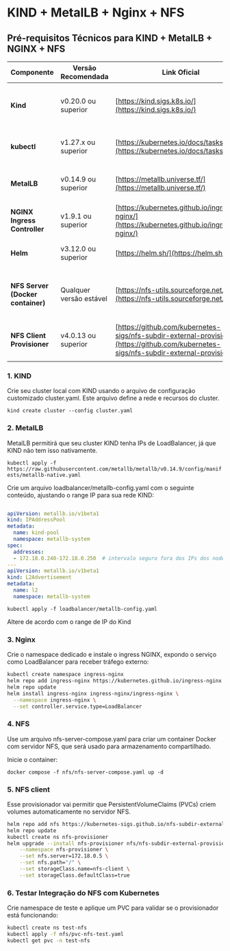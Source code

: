 # KIND + MetalLB + Nginx + NFS


## Pré-requisitos Técnicos para KIND + MetalLB + NGINX + NFS

| Componente                            | Versão Recomendada      | Link Oficial                                                                 | Observações                                               |
|-------------------------------------|------------------------|-----------------------------------------------------------------------------|-----------------------------------------------------------|
| **Kind**                            | v0.20.0 ou superior    | [https://kind.sigs.k8s.io/](https://kind.sigs.k8s.io/)                      | Ferramenta para criar clusters Kubernetes locais.         |
| **kubectl**                        | v1.27.x ou superior     | [https://kubernetes.io/docs/tasks/tools/](https://kubernetes.io/docs/tasks/tools/) | CLI para controlar clusters Kubernetes.                   |
| **MetalLB**                        | v0.14.9 ou superior    | [https://metallb.universe.tf/](https://metallb.universe.tf/)                | LoadBalancer para clusters bare-metal e Kind.             |
| **NGINX Ingress Controller**       | v1.9.1 ou superior     | [https://kubernetes.github.io/ingress-nginx/](https://kubernetes.github.io/ingress-nginx/) | Controlador Ingress para roteamento HTTP/HTTPS.          |
| **Helm**                          | v3.12.0 ou superior    | [https://helm.sh/](https://helm.sh/)                                        | Gerenciador de pacotes para Kubernetes.                    |
| **NFS Server (Docker container)** | Qualquer versão estável | [https://nfs-utils.sourceforge.net/](https://nfs-utils.sourceforge.net/)    | NFS server rodando em container Docker para armazenamento compartilhado. |
| **NFS Client Provisioner**          | v4.0.13 ou superior    | [https://github.com/kubernetes-sigs/nfs-subdir-external-provisioner](https://github.com/kubernetes-sigs/nfs-subdir-external-provisioner) | Provisionador dinâmico para PVCs usando NFS.              |
         |


### 1. KIND 

Crie seu cluster local com KIND usando o arquivo de configuração customizado cluster.yaml. Este arquivo define a rede e recursos do cluster.

```kind create cluster --config cluster.yaml```

### 2. MetalLB

MetalLB permitirá que seu cluster KIND tenha IPs de LoadBalancer, já que KIND não tem isso nativamente.

```kubectl apply -f https://raw.githubusercontent.com/metallb/metallb/v0.14.9/config/manifests/metallb-native.yaml```


Crie um arquivo loadbalancer/metallb-config.yaml com o seguinte conteúdo, ajustando o range IP para sua rede KIND:

```yaml

apiVersion: metallb.io/v1beta1
kind: IPAddressPool
metadata:
  name: kind-pool
  namespace: metallb-system
spec:
  addresses:
  - 172.18.0.240-172.18.0.250  # intervalo seguro fora dos IPs dos nodes
---
apiVersion: metallb.io/v1beta1
kind: L2Advertisement
metadata:
  name: l2
  namespace: metallb-system
```
```kubectl apply -f loadbalancer/metallb-config.yaml```

Altere de acordo com o range de IP do Kind



### 3. Nginx

Crie o namespace dedicado e instale o ingress NGINX, expondo o serviço como LoadBalancer para receber tráfego externo:

```bash
kubectl create namespace ingress-nginx
helm repo add ingress-nginx https://kubernetes.github.io/ingress-nginx
helm repo update
helm install ingress-nginx ingress-nginx/ingress-nginx \
  --namespace ingress-nginx \
  --set controller.service.type=LoadBalancer


```

### 4. NFS

Use um arquivo nfs-server-compose.yaml para criar um container Docker com servidor NFS, que será usado para armazenamento compartilhado.

Inicie o container:

```docker compose -f nfs/nfs-server-compose.yaml up -d```


### 5. NFS client

Esse provisionador vai permitir que PersistentVolumeClaims (PVCs) criem volumes automaticamente no servidor NFS.

```bash
helm repo add nfs https://kubernetes-sigs.github.io/nfs-subdir-external-provisioner
helm repo update
kubectl create ns nfs-provisioner
helm upgrade --install nfs-provisioner nfs/nfs-subdir-external-provisioner \
    --namespace nfs-provisioner \
    --set nfs.server=172.18.0.5 \
    --set nfs.path="/" \
    --set storageClass.name=nfs-client \
    --set storageClass.defaultClass=true
```

### 6. Testar Integração do NFS com Kubernetes

Crie namespace de teste e aplique um PVC para validar se o provisionador está funcionando:

```bash
kubectl create ns test-nfs
kubectl apply -f nfs/pvc-nfs-test.yaml
kubectl get pvc -n test-nfs

```